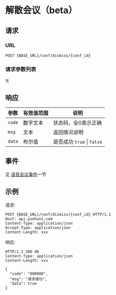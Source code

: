 # 解散会议（beta）

<!--toc-->

## 请求

### URL

```
POST {BASE_URL}/conf/dismiss/{conf_id}
```

### 请求参数列表
    无

## 响应

| 参数     | 有效值范围   | 说明                            |
| ------ | ------- | ----------------------------- |
| `code` | 数字文本    | 状态码，全0表示正确               |
| `msg`  | 文本      | 返回情况说明                        |
| `data` | 布尔值    | 是否成功 `true` &#124;  `false`           |

## 事件

见 [语音会议事件](../env/conf/index.md)一节

## 示例

请求:
```http
POST {BASE_URL}/conf/dismiss/{conf_id} HTTP/1.1
Host: api.yunhuni.com
Content-Type: application/json
Accept-Type: application/json
Content-Length: xxx

```

响应:
```http
HTTP/1.1 200 OK
Content-Type: application/json
Content-Length: xxx

{
  "code": "000000",
  "msg": "请求成功",
  "data": true
}
```

